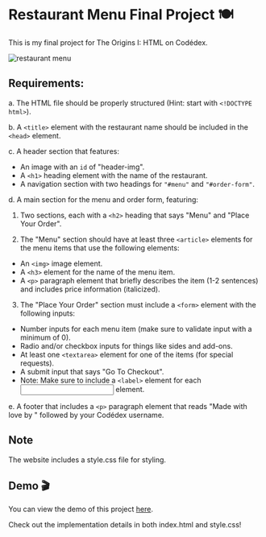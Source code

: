 # Restaurant Menu Final Project 🍽️
This is my final project for The Origins I: HTML on Codédex.

![restaurant menu](https://github.com/user-attachments/assets/a3d54ed7-cd61-465e-a837-7ef7e057e92a)


## Requirements:

a. The HTML file should be properly structured (Hint: start with ```<!DOCTYPE html>```).

b. A ```<title>``` element with the restaurant name should be included in the ```<head>``` element.

c. A header section that features:

- An image with an ```id``` of "header-img".
- A ```<h1>``` heading element with the name of the restaurant.
- A navigation section with two headings for ```"#menu"``` and ```"#order-form"```.

d. A main section for the menu and order form, featuring:

1. Two sections, each with a ```<h2>``` heading that says "Menu" and "Place Your Order".

2. The "Menu" section should have at least three ```<article>``` elements for the menu items that use the following elements:

- An ```<img>``` image element.
- A ```<h3>``` element for the name of the menu item.
- A ```<p>``` paragraph element that briefly describes the item (1-2 sentences) and includes price information (italicized).
  
3. The "Place Your Order" section must include a ```<form>``` element with the following inputs:
- Number inputs for each menu item (make sure to validate input with a minimum of 0).
- Radio and/or checkbox inputs for things like sides and add-ons.
- At least one ```<textarea>``` element for one of the items (for special requests).
- A submit input that says "Go To Checkout".
- Note: Make sure to include a ```<label>``` element for each <input> element.

e. A footer that includes a ```<p>``` paragraph element that reads "Made with love by " followed by your Codédex username.

## Note
The website includes a style.css file for styling.

## Demo 🎬
You can view the demo of this project [here](https://gregoriusgrd.github.io/restaurant-menu/).

Check out the implementation details in both index.html and style.css!
